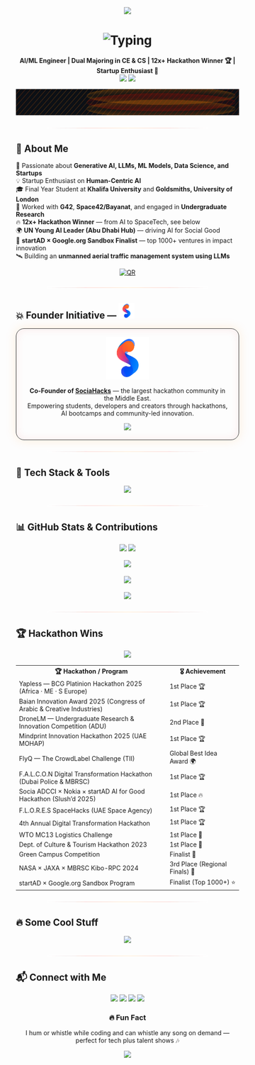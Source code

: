 <!-- HERO -->
<p align="center">
  <img src="https://capsule-render.vercel.app/api?type=waving&height=180&color=0:E10600,50:FF8C00,100:0D1117&text=Aditya%20Chatterjee&fontColor=ffffff&fontSize=48&fontAlign=50&animation=fadeIn" />
</p>

<h1 align="center">
  <img src="https://readme-typing-svg.herokuapp.com?font=Fira+Code&weight=700&size=28&pause=900&color=FF8C00&center=true&vCenter=true&width=900&height=70&lines=Hey+there!+I'm+Aditya+Chatterjee+%F0%9F%91%8B;AI+Engineer+%7C+ML+Researcher+%7C+Tech+Enthusiast" alt="Typing" />
</h1>

<p align="center">
  <strong>AI/ML Engineer | Dual Majoring in CE & CS | 12x+ Hackathon Winner 🏆 | Startup Enthusiast 🚀</strong><br/>
  <a href="https://aditya-chatterjee.com"><img src="https://img.shields.io/badge/Visit%20My%20Website-aditya--chatterjee.com-FF8C00?style=for-the-badge&logo=googlechrome&logoColor=white"/></a>
  <img src="https://komarev.com/ghpvc/?username=acditya&style=for-the-badge&color=E10600&label=Profile%20views" />
</p>

<p align="center">
  <img src="assets/hypertexture.gif" width="940" alt="texture"/>
</p>

<p align="center">
  <img src="assets/glow-divider.svg" width="72%" alt="divider"/>
</p>

## 🌟 About Me
🚀 Passionate about **Generative AI, LLMs, ML Models, Data Science, and Startups**  
💡 Startup Enthusiast on **Human-Centric AI**  
🎓 Final Year Student at **Khalifa University** and **Goldsmiths, University of London**  
🧠 Worked with **G42**, **Space42/Bayanat**, and engaged in **Undergraduate Research**  
🔥 **12x+ Hackathon Winner** — from AI to SpaceTech, see below  
🌍 **UN Young AI Leader (Abu Dhabi Hub)** — driving AI for Social Good  
🏁 **startAD × Google.org Sandbox Finalist** — top 1000+ ventures in impact innovation  
🛰️ Building an **unmanned aerial traffic management system using LLMs**

<p align="center">
  <a href="https://aditya-chatterjee.com"><img src="https://api.qrserver.com/v1/create-qr-code/?size=110x110&data=https://aditya-chatterjee.com" alt="QR"/></a>
</p>

<p align="center"><img src="assets/glow-divider.svg" width="72%"/></p>

## 💥 Founder Initiative — <a href="https://socia.ae"><img src="assets/socia_logo.png" height="35"/></a>
<div align="center" style="padding:18px;border-radius:18px;border:1px solid #2a2a2a;box-shadow:0 0 24px rgba(255,140,0,.15),inset 0 0 20px rgba(225,6,0,.08);max-width:860px;">
  <a href="https://socia.ae"><img src="assets/socia_logo.png" height="96" alt="SociaHacks"/></a>
  <p><strong>Co-Founder of <a href="https://socia.ae" target="_blank">SociaHacks</a></strong> — the largest hackathon community in the Middle East.<br/>
  Empowering students, developers and creators through hackathons, AI bootcamps and community-led innovation.</p>
  <a href="https://socia.ae"><img src="https://img.shields.io/badge/Join%20SociaHacks-FF8C00?style=for-the-badge&logo=thunderbird&logoColor=white"/></a>
</div>

<p align="center"><img src="assets/glow-divider.svg" width="72%"/></p>

## 🚀 Tech Stack & Tools
<p align="center">
  <img src="https://skillicons.dev/icons?i=python,c,cpp,java,javascript,ts,react,vercel,html,css,flask,django,tensorflow,pytorch,sqlite,postgresql,linux,docker,git,github&theme=dark" />
</p>

<p align="center"><img src="assets/glow-divider.svg" width="72%"/></p>

## 📊 GitHub Stats & Contributions
<div align="center">
  <img src="https://github-readme-stats.vercel.app/api?username=acditya&show_icons=true&theme=tokyonight&hide_border=true&count_private=true" height="170"/>
  <img src="https://github-readme-streak-stats.herokuapp.com?user=acditya&theme=tokyonight&hide_border=true" height="170"/>
  <br/><br/>
  <img src="https://github-readme-stats.vercel.app/api/top-langs/?username=acditya&layout=compact&theme=tokyonight&hide_border=true"/>
  <br/><br/>
  <img src="https://github-readme-activity-graph.vercel.app/graph?username=acditya&theme=tokyo-night&hide_border=true"/>
  <br/><br/>
  <img src="https://github-profile-summary-cards.vercel.app/api/cards/profile-details?username=acditya&theme=tokyonight"/>
</div>

<p align="center"><img src="assets/glow-divider.svg" width="72%"/></p>

## 🏆 Hackathon Wins
<p align="center">
  <img src="https://img.shields.io/badge/Hackathons-12x+_Winner-E10600?style=for-the-badge&logo=trophy&logoColor=white"/>
</p>

<table align="center">
  <tr><th>🏆 Hackathon / Program</th><th>🎖 Achievement</th></tr>
  <tr><td>Yapless — BCG Platinion Hackathon 2025 (Africa · ME · S Europe)</td><td>1st Place 🏆</td></tr>
  <tr><td>Baian Innovation Award 2025 (Congress of Arabic & Creative Industries)</td><td>1st Place 🏆</td></tr>
  <tr><td>DroneLM — Undergraduate Research & Innovation Competition (ADU)</td><td>2nd Place 🥈</td></tr>
  <tr><td>Mindprint Innovation Hackathon 2025 (UAE MOHAP)</td><td>1st Place 🏆</td></tr>
  <tr><td>FlyQ — The CrowdLabel Challenge (TII)</td><td>Global Best Idea Award 🌍</td></tr>
  <tr><td>F.A.L.C.O.N Digital Transformation Hackathon (Dubai Police & MBRSC)</td><td>1st Place 🏆</td></tr>
  <tr><td>Socia ADCCI × Nokia × startAD AI for Good Hackathon (Slush’d 2025)</td><td>1st Place 🔥</td></tr>
  <tr><td>F.L.O.R.E.S SpaceHacks (UAE Space Agency)</td><td>1st Place 🏆</td></tr>
  <tr><td>4th Annual Digital Transformation Hackathon</td><td>1st Place 🏆</td></tr>
  <tr><td>WTO MC13 Logistics Challenge</td><td>1st Place 🏅</td></tr>
  <tr><td>Dept. of Culture & Tourism Hackathon 2023</td><td>1st Place 🏅</td></tr>
  <tr><td>Green Campus Competition</td><td>Finalist 🌱</td></tr>
  <tr><td>NASA × JAXA × MBRSC Kibo-RPC 2024</td><td>3rd Place (Regional Finals) 🚀</td></tr>
  <tr><td>startAD × Google.org Sandbox Program</td><td>Finalist (Top 1000+) ⭐</td></tr>
</table>

<p align="center"><img src="assets/glow-divider.svg" width="72%"/></p>

## 🔥 Some Cool Stuff
<p align="center">
  <img src="https://github-profile-trophy.vercel.app/?username=acditya&theme=tokyonight&no-frame=true&margin-w=15&column=7"/>
</p>

<p align="center"><img src="assets/glow-divider.svg" width="72%"/></p>

## 📬 Connect with Me
<p align="center">
  <a href="https://linkedin.com/in/acditya"><img src="https://img.shields.io/badge/LinkedIn-0A66C2?style=for-the-badge&logo=linkedin&logoColor=white"/></a>
  <a href="mailto:achditya@gmail.com"><img src="https://img.shields.io/badge/Email-D14836?style=for-the-badge&logo=gmail&logoColor=white"/></a>
  <a href="https://github.com/acditya"><img src="https://img.shields.io/badge/GitHub-181717?style=for-the-badge&logo=github&logoColor=white"/></a>
  <a href="https://aditya-chatterjee.com"><img src="https://img.shields.io/badge/Portfolio-FF8C00?style=for-the-badge&logo=safari&logoColor=white"/></a>
</p>

<h3 align="center">🔥 Fun Fact</h3>
<p align="center">
  I hum or whistle while coding and can whistle any song on demand — perfect for tech plus talent shows 🎶
</p>

<p align="center">
  <img src="https://capsule-render.vercel.app/api?type=waving&height=120&color=0:0D1117,50:FF8C00,100:E10600&section=footer" />
</p>

